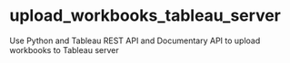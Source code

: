 # upload_workbooks_tableau_server
Use Python and Tableau REST API and Documentary API to upload workbooks to Tableau server
